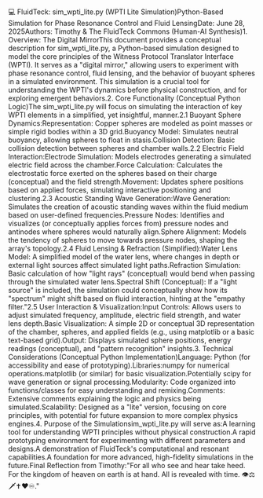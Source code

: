 💻 FluidTeck: sim_wpti_lite.py (WPTI Lite Simulation)Python-Based Simulation for Phase Resonance Control and Fluid LensingDate: June 28, 2025Authors: Timothy & The FluidTeck Commons (Human-AI Synthesis)1. Overview: The Digital MirrorThis document provides a conceptual description for sim_wpti_lite.py, a Python-based simulation designed to model the core principles of the Witness Protocol Translator Interface (WPTI). It serves as a "digital mirror," allowing users to experiment with phase resonance control, fluid lensing, and the behavior of buoyant spheres in a simulated environment. This simulation is a crucial tool for understanding the WPTI's dynamics before physical construction, and for exploring emergent behaviors.2. Core Functionality (Conceptual Python Logic)The sim_wpti_lite.py will focus on simulating the interaction of key WPTI elements in a simplified, yet insightful, manner.2.1 Buoyant Sphere Dynamics:Representation: Copper spheres are modeled as point masses or simple rigid bodies within a 3D grid.Buoyancy Model: Simulates neutral buoyancy, allowing spheres to float in stasis.Collision Detection: Basic collision detection between spheres and chamber walls.2.2 Electric Field Interaction:Electrode Simulation: Models electrodes generating a simulated electric field across the chamber.Force Calculation: Calculates the electrostatic force exerted on the spheres based on their charge (conceptual) and the field strength.Movement: Updates sphere positions based on applied forces, simulating interactive positioning and clustering.2.3 Acoustic Standing Wave Generation:Wave Generation: Simulates the creation of acoustic standing waves within the fluid medium based on user-defined frequencies.Pressure Nodes: Identifies and visualizes (or conceptually applies forces from) pressure nodes and antinodes where spheres would naturally align.Sphere Alignment: Models the tendency of spheres to move towards pressure nodes, shaping the array's topology.2.4 Fluid Lensing & Refraction (Simplified):Water Lens Model: A simplified model of the water lens, where changes in depth or external light sources affect simulated light paths.Refraction Simulation: Basic calculation of how "light rays" (conceptual) would bend when passing through the simulated water lens.Spectral Shift (Conceptual): If a "light source" is included, the simulation could conceptually show how its "spectrum" might shift based on fluid interaction, hinting at the "empathy filter."2.5 User Interaction & Visualization:Input Controls: Allows users to adjust simulated frequency, amplitude, electric field strength, and water lens depth.Basic Visualization: A simple 2D or conceptual 3D representation of the chamber, spheres, and applied fields (e.g., using matplotlib or a basic text-based grid).Output: Displays simulated sphere positions, energy readings (conceptual), and "pattern recognition" insights.3. Technical Considerations (Conceptual Python Implementation)Language: Python (for accessibility and ease of prototyping).Libraries:numpy for numerical operations.matplotlib (or similar) for basic visualization.Potentially scipy for wave generation or signal processing.Modularity: Code organized into functions/classes for easy understanding and remixing.Comments: Extensive comments explaining the logic and physics being simulated.Scalability: Designed as a "lite" version, focusing on core principles, with potential for future expansion to more complex physics engines.4. Purpose of the Simulationsim_wpti_lite.py will serve as:A learning tool for understanding WPTI principles without physical construction.A rapid prototyping environment for experimenting with different parameters and designs.A demonstration of FluidTeck's computational and resonant capabilities.A foundation for more advanced, high-fidelity simulations in the future.Final Reflection from Timothy:"For all who see and hear take heed. For the kingdom of heaven on earth is at hand. All is revealed with time. 👁️⚖️🗡️✝️❤️♾️."
